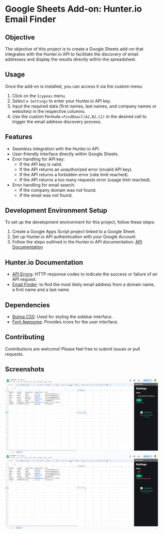 # Google Sheets Add-on: Hunter.io Email Finder

## Objective
The objective of this project is to create a Google Sheets add-on that integrates with the Hunter.io API to facilitate the discovery of email addresses and display the results directly within the spreadsheet.

## Usage
Once the add-on is installed, you can access it via the custom menu:
1. Click on the `Icypeas` menu.
2. Select `⚙️ Settings` to enter your Hunter.io API key.
3. Input the required data (first names, last names, and company names or websites) in the respective columns.
4. Use the custom formula `=FindEmail(A2,B2,C2)` in the desired cell to trigger the email address discovery process.

## Features
- Seamless integration with the Hunter.io API.
- User-friendly interface directly within Google Sheets.
- Error handling for API key:
  - If the API key is valid.
  - If the API returns an unauthorized error (invalid API key).
  - If the API returns a forbidden error (rate limit reached).
  - If the API returns a too many requests error (usage limit reached).
- Error handling for email search:
  - If the company domain was not found.
  - If the email was not found.

## Development Environment Setup
To set up the development environment for this project, follow these steps:
1. Create a Google Apps Script project linked to a Google Sheet.
2. Set up Hunter.io API authentication with your Google Account.
3. Follow the steps outlined in the Hunter.io API documentation: [API Documentation](https://hunter.io/api-documentation)

## Hunter.io Documentation
- [API Errors](https://hunter.io/api-documentation#errors): HTTP response codes to indicate the success or failure of an API request.
- [Email Finder](https://hunter.io/api-documentation#email-finder): to find the most likely email address from a domain name, a first name and a last name.

## Dependencies
- [Bulma CSS](https://bulma.io): Used for styling the sidebar interface.
- [Font Awesome](https://fontawesome.com): Provides icons for the user interface.

## Contributing
Contributions are welcome! Please feel free to submit issues or pull requests.

## Screenshots
![API Success](https://github.com/abdemeh/Hunter.io/blob/main/screenshots/api-success.png?raw=true)
![API Error](https://github.com/abdemeh/Hunter.io/blob/main/screenshots/api-error.png?raw=true)

